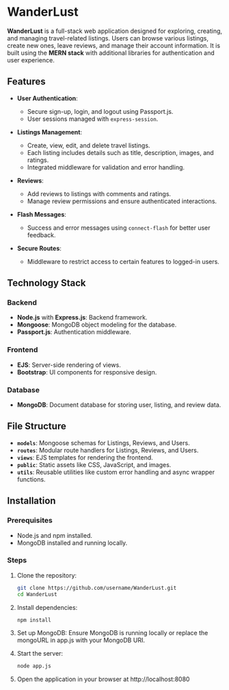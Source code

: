 # WanderLust

**WanderLust** is a full-stack web application designed for exploring, creating, and managing travel-related listings. Users can browse various listings, create new ones, leave reviews, and manage their account information. It is built using the **MERN stack** with additional libraries for authentication and user experience.

## Features

- **User Authentication**: 
  - Secure sign-up, login, and logout using Passport.js.
  - User sessions managed with `express-session`.

- **Listings Management**:
  - Create, view, edit, and delete travel listings.
  - Each listing includes details such as title, description, images, and ratings.
  - Integrated middleware for validation and error handling.

- **Reviews**:
  - Add reviews to listings with comments and ratings.
  - Manage review permissions and ensure authenticated interactions.

- **Flash Messages**:
  - Success and error messages using `connect-flash` for better user feedback.

- **Secure Routes**:
  - Middleware to restrict access to certain features to logged-in users.

## Technology Stack

### Backend
- **Node.js** with **Express.js**: Backend framework.
- **Mongoose**: MongoDB object modeling for the database.
- **Passport.js**: Authentication middleware.

### Frontend
- **EJS**: Server-side rendering of views.
- **Bootstrap**: UI components for responsive design.

### Database
- **MongoDB**: Document database for storing user, listing, and review data.

## File Structure

- **`models`**: Mongoose schemas for Listings, Reviews, and Users.
- **`routes`**: Modular route handlers for Listings, Reviews, and Users.
- **`views`**: EJS templates for rendering the frontend.
- **`public`**: Static assets like CSS, JavaScript, and images.
- **`utils`**: Reusable utilities like custom error handling and async wrapper functions.

## Installation

### Prerequisites
- Node.js and npm installed.
- MongoDB installed and running locally.

### Steps
1. Clone the repository:
   ```bash
   git clone https://github.com/username/WanderLust.git
   cd WanderLust

2. Install dependencies:
    ```bash
    npm install

3. Set up MongoDB:
    Ensure MongoDB is running locally or replace the mongoURL in app.js with your MongoDB URI.

4. Start the server:
    ```bash
    node app.js

5. Open the application in your browser at http://localhost:8080
